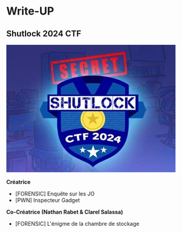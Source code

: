 # Write-UP

## Shutlock 2024 CTF

![Shutlock](Shutlock-2024/Bandeau-CTF_shutlock.jpg)

**Créatrice**
- [FORENSIC] Enquête sur les JO
- [PWN] Inspecteur Gadget

**Co-Créatrice (Nathan Rabet & Clarel Salassa)**
- [FORENSIC] L'énigme de la chambre de stockage